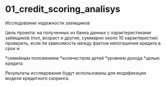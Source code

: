 # 01_credit_scoring_analisys
*Исследование надежности заемщиков*

Цель проекта: на полученных из банка данных с характеристиками заёмщиков (пол, возраст и другие, суммарно около 10 характеристик) проверить, если ли зависимость между фактом непогашения кредита в срок и:

  *семейным положением
  *количеством детей
  *уровнем дохода
  *целью кредита

Результаты исследования будут использованы для модификации модели кредитного скоринга.
